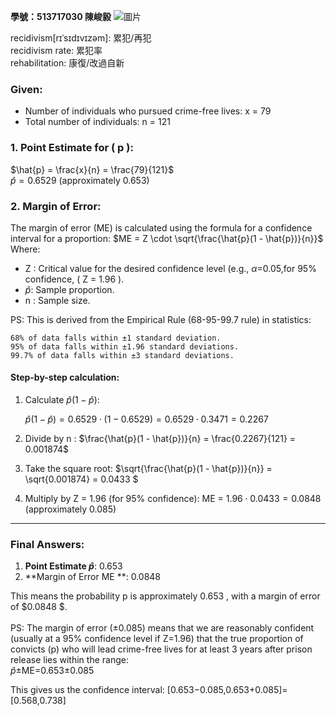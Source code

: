 ****學號：513717030 陳峻毅****
![圖片](https://github.com/user-attachments/assets/57bb90c3-1ce1-478f-9617-1b55a36f0e54)


recidivism[rɪˈsɪdɪvɪzəm]: 累犯/再犯\
recidivism rate: 累犯率\
rehabilitation: 康復/改過自新

### Given:
- Number of individuals who pursued crime-free lives: x = 79 
- Total number of individuals:  n = 121 

### 1. **Point Estimate for \( p \):**
$\hat{p} = \frac{x}{n} = \frac{79}{121}$\
$\hat{p} = 0.6529 \text{ (approximately } 0.653 \text{)}$

### 2. **Margin of Error:**
The margin of error (ME) is calculated using the formula for a confidence interval for a proportion:
$ME = Z \cdot \sqrt{\frac{\hat{p}(1 - \hat{p})}{n}}$
Where:
- Z : Critical value for the desired confidence level (e.g., $\alpha$=0.05,for 95% confidence, \( Z = 1.96 \).
- $\hat{p}$: Sample proportion.
- n : Sample size.

PS: This is derived from the Empirical Rule (68-95-99.7 rule) in statistics:

    68% of data falls within ±1 standard deviation.
    95% of data falls within ±1.96 standard deviations.
    99.7% of data falls within ±3 standard deviations.


#### Step-by-step calculation:
1. Calculate $\hat{p}$($1 -\hat{p}$):
   
   $\hat{p}(1 - \hat{p}) = 0.6529 \cdot (1 - 0.6529) = 0.6529 \cdot 0.3471 = 0.2267$
   

2. Divide by n :
   $\frac{\hat{p}(1 - \hat{p})}{n} = \frac{0.2267}{121} = 0.001874$
   

3. Take the square root:
   $\sqrt{\frac{\hat{p}(1 - \hat{p})}{n}} = \sqrt{0.001874} = 0.0433 $

4. Multiply by  Z = 1.96  (for 95% confidence):
   ME = $1.96 \cdot 0.0433 = 0.0848 \text{ (approximately } 0.085 \text{)}$

---

### Final Answers:
1. **Point Estimate $\hat{p}$**:  0.653 
2. **Margin of Error ME **:  0.0848

This means the probability  p  is approximately  0.653 , with a margin of error of  $0.0848 \$.\
\
PS:
The margin of error (±0.085) means that we are reasonably confident (usually at a 95% confidence level if Z=1.96) that the true proportion of convicts (p) who will lead crime-free lives for at least 3 years after prison release lies within the range:\
$\hat{p}$±ME=0.653±0.085


This gives us the confidence interval:
[0.653−0.085,0.653+0.085]=[0.568,0.738]
